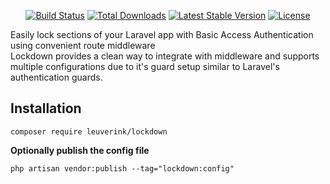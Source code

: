 <p align="center">
    <a href="https://travis-ci.org/gwleuverink/lockdown"><img src="https://travis-ci.org/gwleuverink/lockdown.svg?branch=master" alt="Build Status"></a>
    <a href="https://packagist.org/packages/gwleuverink/lockdown"><img src="https://poser.pugx.org/gwleuverink/lockdown/d/total.svg" alt="Total Downloads"></a>
    <a href="https://packagist.org/packages/gwleuverink/lockdown"><img src="https://poser.pugx.org/gwleuverink/lockdown/v/stable.svg" alt="Latest Stable Version"></a>
    <a href="https://packagist.org/packages/gwleuverink/lockdown"><img src="https://poser.pugx.org/gwleuverink/lockdown/license.svg" alt="License"></a>
</p>

Easily lock sections of your Laravel app with Basic Access Authentication using convenient route middleware  
Lockdown provides a clean way to integrate with middleware and supports multiple configurations due to it's guard setup similar to Laravel's authentication guards. 

## Installation

`composer require leuverink/lockdown`

**Optionally publish the config file**

`php artisan vendor:publish --tag="lockdown:config"`
